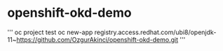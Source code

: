 # openshift-okd-demo

'''
oc project test
oc new-app registry.access.redhat.com/ubi8/openjdk-11~https://github.com/OzgurAkinci/openshift-okd-demo.git
'''
